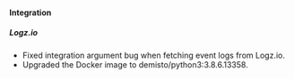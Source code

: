 
#### Integration
##### Logz.io
- Fixed integration argument bug when fetching event logs from Logz.io.
- Upgraded the Docker image to demisto/python3:3.8.6.13358.